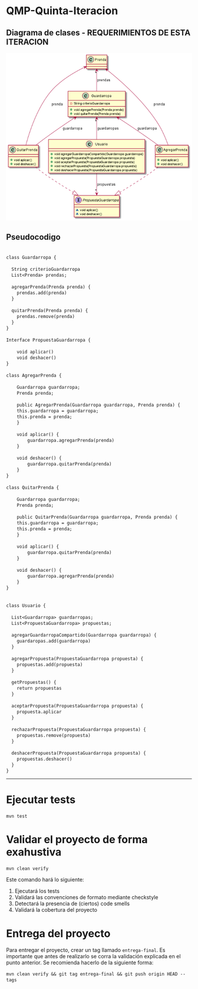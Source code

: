 # QMP-Quinta-Iteracion

## Diagrama de clases - REQUERIMIENTOS DE ESTA ITERACION

<p align="center"> 
<img src="diagramas/qmp5.png">
</p>


## Pseudocodigo

~~~

class Guardarropa {

  String criterioGuardarropa
  List<Prenda> prendas;
  
  agregarPrenda(Prenda prenda) {
    prendas.add(prenda)
  }
  
  quitarPrenda(Prenda prenda) {
    prendas.remove(prenda)
  }
}

Interface PropuestaGuardarropa {
    
    void aplicar()
    void deshacer()
}

class AgregarPrenda {

    Guardarropa guardarropa;
    Prenda prenda;

    public AgregarPrenda(Guardarropa guardarropa, Prenda prenda) {
    this.guardarropa = guardarropa;
    this.prenda = prenda;
    }
    
    void aplicar() {
        guardarropa.agregarPrenda(prenda)
    }
    
    void deshacer() {
        guardarropa.quitarPrenda(prenda)
    }
}

class QuitarPrenda {

    Guardarropa guardarropa;
    Prenda prenda;

    public QuitarPrenda(Guardarropa guardarropa, Prenda prenda) {
    this.guardarropa = guardarropa;
    this.prenda = prenda;
    }
    
    void aplicar() {
        guardarropa.quitarPrenda(prenda)
    }
    
    void deshacer() {
        guardarropa.agregarPrenda(prenda)
    }
}


class Usuario {

  List<Guardarropa> guardarropas;
  List<PropuestaGuardarropa> propuestas;
  
  agregarGuardarropaCompartido(Guardarropa guardarropa) {
    guardaropas.add(guardarropa)
  }
  
  agregarPropuesta(PropuestaGuardarropa propuesta) {
    propuestas.add(propuesta)
  }
  
  getPropuestas() {
    return propuestas
  }
  
  aceptarPropuesta(PropuestaGuardarropa propuesta) {
    propuesta.aplicar
  }
  
  rechazarPropuesta(PropuestaGuardarropa propuesta) {
    propuestas.remove(propuesta)
  }
  
  deshacerPropuesta(PropuestaGuardarropa propuesta) {
    propuestas.deshacer()
  }
}  

~~~

---


# Ejecutar tests

```
mvn test
```

# Validar el proyecto de forma exahustiva

```
mvn clean verify
```

Este comando hará lo siguiente:

 1. Ejecutará los tests
 2. Validará las convenciones de formato mediante checkstyle
 3. Detectará la presencia de (ciertos) code smells
 4. Validará la cobertura del proyecto

# Entrega del proyecto

Para entregar el proyecto, crear un tag llamado `entrega-final`. Es importante que antes de realizarlo se corra la validación
explicada en el punto anterior. Se recomienda hacerlo de la siguiente forma:

```
mvn clean verify && git tag entrega-final && git push origin HEAD --tags
```

